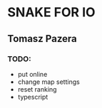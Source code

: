 # SNAKE FOR IO
## Tomasz Pazera
### TODO:
* put online
* change map settings
* reset ranking
* typescript